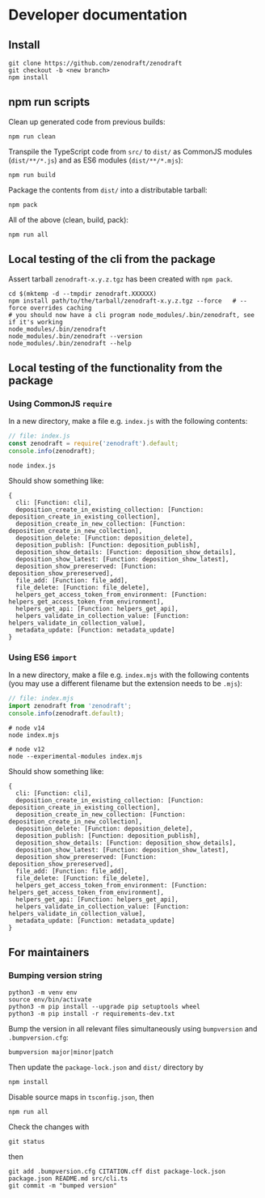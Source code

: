 # Developer documentation

## Install

```
git clone https://github.com/zenodraft/zenodraft
git checkout -b <new branch>
npm install
```

## npm run scripts

Clean up generated code from previous builds:

```
npm run clean
```

Transpile the TypeScript code from `src/` to `dist/` as CommonJS modules (`dist/**/*.js`) and as ES6 modules (`dist/**/*.mjs`):

```
npm run build
```

Package the contents from `dist/` into a distributable tarball:

```
npm pack
```

All of the above (clean, build, pack):

```
npm run all
```


## Local testing of the cli from the package

Assert tarball `zenodraft-x.y.z.tgz` has been created with `npm pack`.

```
cd $(mktemp -d --tmpdir zenodraft.XXXXXX)
npm install path/to/the/tarball/zenodraft-x.y.z.tgz --force   # --force overrides caching
# you should now have a cli program node_modules/.bin/zenodraft, see if it's working
node_modules/.bin/zenodraft
node_modules/.bin/zenodraft --version
node_modules/.bin/zenodraft --help
```

## Local testing of the functionality from the package

### Using CommonJS `require`

In a new directory, make a file e.g. `index.js` with the following contents:

```javascript
// file: index.js
const zenodraft = require('zenodraft').default;
console.info(zenodraft);
```

```shell
node index.js
```

Should show something like:

```shell
{
  cli: [Function: cli],
  deposition_create_in_existing_collection: [Function: deposition_create_in_existing_collection],
  deposition_create_in_new_collection: [Function: deposition_create_in_new_collection],
  deposition_delete: [Function: deposition_delete],
  deposition_publish: [Function: deposition_publish],
  deposition_show_details: [Function: deposition_show_details],
  deposition_show_latest: [Function: deposition_show_latest],
  deposition_show_prereserved: [Function: deposition_show_prereserved],
  file_add: [Function: file_add],
  file_delete: [Function: file_delete],
  helpers_get_access_token_from_environment: [Function: helpers_get_access_token_from_environment],
  helpers_get_api: [Function: helpers_get_api],
  helpers_validate_in_collection_value: [Function: helpers_validate_in_collection_value],
  metadata_update: [Function: metadata_update]
}
```


### Using ES6 `import`


In a new directory, make a file e.g. `index.mjs` with the following contents (you may use a different filename but the extension needs to be `.mjs`):

```javascript
// file: index.mjs
import zenodraft from 'zenodraft';
console.info(zenodraft.default);
```

```shell
# node v14
node index.mjs

# node v12
node --experimental-modules index.mjs
```

Should show something like:

```shell
{
  cli: [Function: cli],
  deposition_create_in_existing_collection: [Function: deposition_create_in_existing_collection],
  deposition_create_in_new_collection: [Function: deposition_create_in_new_collection],
  deposition_delete: [Function: deposition_delete],
  deposition_publish: [Function: deposition_publish],
  deposition_show_details: [Function: deposition_show_details],
  deposition_show_latest: [Function: deposition_show_latest],
  deposition_show_prereserved: [Function: deposition_show_prereserved],
  file_add: [Function: file_add],
  file_delete: [Function: file_delete],
  helpers_get_access_token_from_environment: [Function: helpers_get_access_token_from_environment],
  helpers_get_api: [Function: helpers_get_api],
  helpers_validate_in_collection_value: [Function: helpers_validate_in_collection_value],
  metadata_update: [Function: metadata_update]
}
```

## For maintainers

### Bumping version string

```shell
python3 -m venv env
source env/bin/activate
python3 -m pip install --upgrade pip setuptools wheel
python3 -m pip install -r requirements-dev.txt
```

Bump the version in all relevant files simultaneously using `bumpversion` and `.bumpversion.cfg`:

```shell
bumpversion major|minor|patch
```

Then update the `package-lock.json` and `dist/` directory by

```shell
npm install
```

Disable source maps in `tsconfig.json`, then
```
npm run all
```

Check the changes with 

```shell
git status
```

then

```shell
git add .bumpversion.cfg CITATION.cff dist package-lock.json package.json README.md src/cli.ts
git commit -m "bumped version"
```
